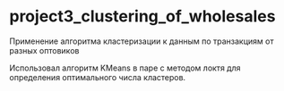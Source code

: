 # project3_clustering_of_wholesales
Применение алгоритма кластеризации к данным по транзакциям от разных оптовиков

Использовал алгоритм KMeans в паре с методом локтя для определения оптимального числа кластеров.
